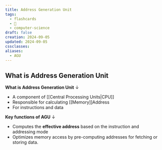 ```yaml
---
title: Address Generation Unit
tags:
  - flashcards
  - 🌱
  - computer-science
draft: false
creation: 2024-09-05
updated: 2024-09-05
cssclasses: 
aliases:
  - AGU
---
```

## What  is Address Generation Unit

**What is Address Generation Unit**
↓
- A component of [[Central Processing Units|CPU]]
- Responsible for calculating [[Memory]]Address
- For instructions and data
<!--SR:!2024-12-20,4,270-->

**Key functions of AGU**
↓
- Computes the **effective address** based on the instruction and addressing mode
- Optimizes memory access by pre-computing addresses for fetching or storing data.
<!--SR:!2024-12-20,4,270-->